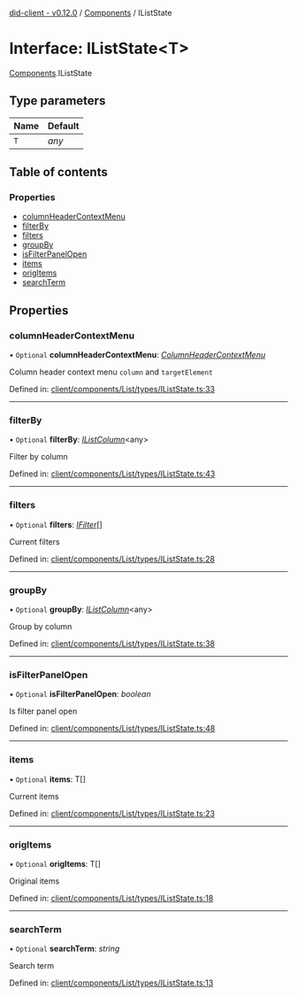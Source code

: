 [did-client - v0.12.0](../README.md) / [Components](../modules/components.md) / IListState

# Interface: IListState<T\>

[Components](../modules/components.md).IListState

## Type parameters

Name | Default |
:------ | :------ |
`T` | *any* |

## Table of contents

### Properties

- [columnHeaderContextMenu](components.iliststate.md#columnheadercontextmenu)
- [filterBy](components.iliststate.md#filterby)
- [filters](components.iliststate.md#filters)
- [groupBy](components.iliststate.md#groupby)
- [isFilterPanelOpen](components.iliststate.md#isfilterpanelopen)
- [items](components.iliststate.md#items)
- [origItems](components.iliststate.md#origitems)
- [searchTerm](components.iliststate.md#searchterm)

## Properties

### columnHeaderContextMenu

• `Optional` **columnHeaderContextMenu**: [*ColumnHeaderContextMenu*](../modules/components.md#columnheadercontextmenu)

Column header context menu `column` and `targetElement`

Defined in: [client/components/List/types/IListState.ts:33](https://github.com/Puzzlepart/did/blob/dev/client/components/List/types/IListState.ts#L33)

___

### filterBy

• `Optional` **filterBy**: [*IListColumn*](components.ilistcolumn.md)<any\>

Filter by column

Defined in: [client/components/List/types/IListState.ts:43](https://github.com/Puzzlepart/did/blob/dev/client/components/List/types/IListState.ts#L43)

___

### filters

• `Optional` **filters**: [*IFilter*](components.ifilter.md)[]

Current filters

Defined in: [client/components/List/types/IListState.ts:28](https://github.com/Puzzlepart/did/blob/dev/client/components/List/types/IListState.ts#L28)

___

### groupBy

• `Optional` **groupBy**: [*IListColumn*](components.ilistcolumn.md)<any\>

Group by column

Defined in: [client/components/List/types/IListState.ts:38](https://github.com/Puzzlepart/did/blob/dev/client/components/List/types/IListState.ts#L38)

___

### isFilterPanelOpen

• `Optional` **isFilterPanelOpen**: *boolean*

Is filter panel open

Defined in: [client/components/List/types/IListState.ts:48](https://github.com/Puzzlepart/did/blob/dev/client/components/List/types/IListState.ts#L48)

___

### items

• `Optional` **items**: T[]

Current items

Defined in: [client/components/List/types/IListState.ts:23](https://github.com/Puzzlepart/did/blob/dev/client/components/List/types/IListState.ts#L23)

___

### origItems

• `Optional` **origItems**: T[]

Original items

Defined in: [client/components/List/types/IListState.ts:18](https://github.com/Puzzlepart/did/blob/dev/client/components/List/types/IListState.ts#L18)

___

### searchTerm

• `Optional` **searchTerm**: *string*

Search term

Defined in: [client/components/List/types/IListState.ts:13](https://github.com/Puzzlepart/did/blob/dev/client/components/List/types/IListState.ts#L13)
